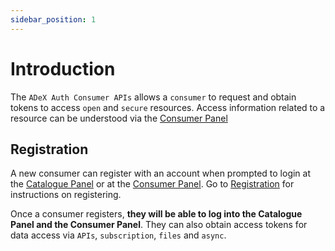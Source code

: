 ```yaml
---
sidebar_position: 1
---
```


# Introduction

The `ADeX Auth Consumer APIs` allows a `consumer` to request and obtain tokens to access `open` and `secure` resources. Access information related to a resource can be understood via the [Consumer Panel](https://consumer.iudx.org.in/)

## Registration

A new consumer can register with an account when prompted to login at the [Catalogue Panel](https://catalogue.iudx.org.in) or at the [Consumer Panel](https://consumer.iudx.org.in/). Go to [Registration](../overview.md) for instructions on registering.

Once a consumer registers, **they will be able to log into the Catalogue Panel and the Consumer Panel**. They can also obtain access tokens for data access via `APIs`, `subscription`, `files` and `async`. 

 
